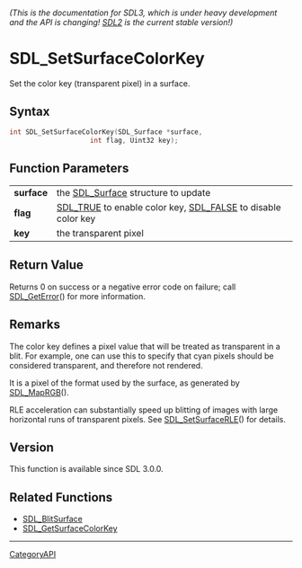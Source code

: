 ###### (This is the documentation for SDL3, which is under heavy development and the API is changing! [SDL2](https://wiki.libsdl.org/SDL2/) is the current stable version!)
# SDL_SetSurfaceColorKey

Set the color key (transparent pixel) in a surface.

## Syntax

```c
int SDL_SetSurfaceColorKey(SDL_Surface *surface,
                    int flag, Uint32 key);

```

## Function Parameters

|                 |                                                                                       |
| --------------- | ------------------------------------------------------------------------------------- |
| **surface**     | the [SDL_Surface](SDL_Surface.md) structure to update                                    |
| **flag**        | [SDL_TRUE](SDL_TRUE.md) to enable color key, [SDL_FALSE](SDL_FALSE.md) to disable color key |
| **key**         | the transparent pixel                                                                 |

## Return Value

Returns 0 on success or a negative error code on failure; call
[SDL_GetError](SDL_GetError.md)() for more information.

## Remarks

The color key defines a pixel value that will be treated as transparent in
a blit. For example, one can use this to specify that cyan pixels should be
considered transparent, and therefore not rendered.

It is a pixel of the format used by the surface, as generated by
[SDL_MapRGB](SDL_MapRGB.md)().

RLE acceleration can substantially speed up blitting of images with large
horizontal runs of transparent pixels. See
[SDL_SetSurfaceRLE](SDL_SetSurfaceRLE.md)() for details.

## Version

This function is available since SDL 3.0.0.

## Related Functions

* [SDL_BlitSurface](SDL_BlitSurface.md)
* [SDL_GetSurfaceColorKey](SDL_GetSurfaceColorKey.md)

----
[CategoryAPI](CategoryAPI.md)

